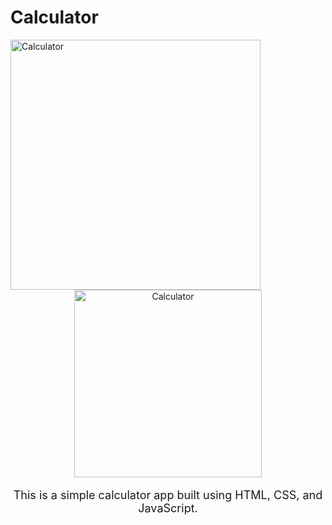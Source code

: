 # Calculator
<img src="https://i.imgur.com/gXszfUp.jpg" alt="Calculator" width="400" height="400">
<div style="text-align:center;">
  <img src="https://i.imgur.com/gXszfUp.jpg" alt="Calculator" width="300">
  <p style="font-size: 18px;">This is a simple calculator app built using HTML, CSS, and JavaScript.</p>
</div>

